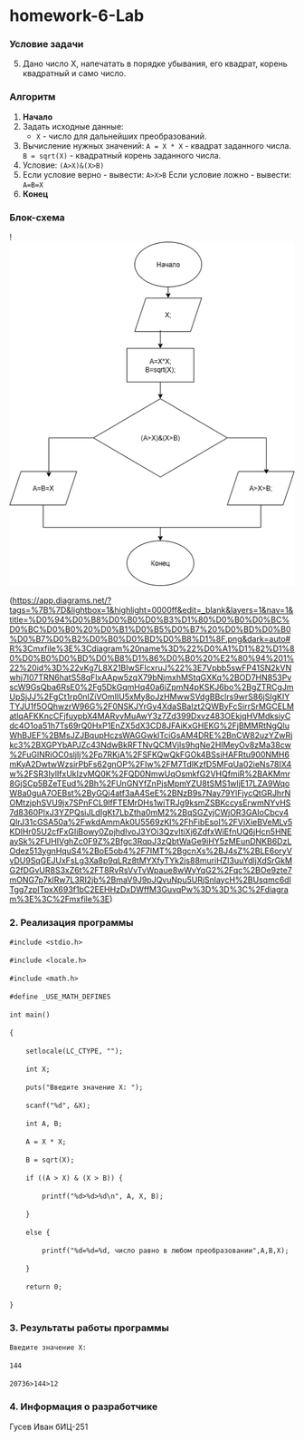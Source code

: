 # homework-6-Lab

### Условие задачи

5. Дано число Х, напечатать в порядке убывания, его квадрат, корень
квадратный и само число.

### Алгоритм
1. **Начало**
2. Задать исходные данные:
   - `X` - число для дальнейших преобразований.
3. Вычисление нужных значений:
   `A = X * X` - квадрат заданного числа.
   `B = sqrt(X)` - квадратный корень заданного числа.
4. Условие:
   `(A>X)&(X>B)`
5. Если условие верно - вывести:
   `A>X>B`
   Если условие ложно - вывести:
   `A=B=X`
6. **Конец**

### Блок-схема
!![Блок-схема алгоритма](ЗадачаЛ6.png)

(https://app.diagrams.net/?tags=%7B%7D&lightbox=1&highlight=0000ff&edit=_blank&layers=1&nav=1&title=%D0%94%D0%B8%D0%B0%D0%B3%D1%80%D0%B0%D0%BC%D0%BC%D0%B0%20%D0%B1%D0%B5%D0%B7%20%D0%BD%D0%B0%D0%B7%D0%B2%D0%B0%D0%BD%D0%B8%D1%8F.png&dark=auto#R%3Cmxfile%3E%3Cdiagram%20name%3D%22%D0%A1%D1%82%D1%80%D0%B0%D0%BD%D0%B8%D1%86%D0%B0%20%E2%80%94%201%22%20id%3D%22vKg7L8X21BIwSFlcxruJ%22%3E7Vpbb5swFP41SN2kVNwhj7l07TRN6hatS58qFlxAApw5zqX79bNjmxhMStqGXKq%2BOD7HN853PvscW9GsQba6RsE0%2Fg5DkGqmHq40a6iZpmN4pKSKJ6bo%2BgZTRCgJmUpSjJJ%2FgCt1rp0nIZiVOmIIU5xMy8oJzHMwwSVdgBBclrs9wrS86jSIgKIYTYJU1f5OQhwzrW96G%2F0NSKJYrGy4XdaSBaIzt2QWByFcSirrSrMGCELMatlqAFKKncCFjfuypbX4MARyvMuAwY3z7Zd399Dxvz483OEkjqHVMdksiyCdc4O1oa51h7Ts69rQ0HxP1EnZX5dX3CD8JFAiKxGHEKG%2FjBMMRtNgQluWhBJEF%2BMsJZJBqupHczsWAGGwklTciGsAM4DRE%2BnCW82uzYZwRjkc3%2BXGPYbAPJZc43NdwBkRFTNvQCMVjls9hqNe2HlMeyOv8zMa38cw%2FuGlNRiOC0sljIj%2Fp7RKjA%2FSFKQwQkFGOk4BSsiHAFRtu900NMH6mKyA2DwtwWzsirPbFs62gnOP%2FIw%2FM7TdlKzfD5MFqUa02ieNs78IX4w%2FSR3IylIfxUkIzvMQ0K%2FQD0NmwUqOsmkfG2VHQfmiR%2BAKMmr8GjSCp5BZeTEud%2Bh%2FUnGNYfZnPjsMpmYZU8tSMS1wljE17LZA9WqoW8a0guA7OEBst%2ByGQj4atf3aA4SeE%2BNzB9s7Nay79YlFjycQtGRJhrNOMtzjphSVU9jx7SPnFCL9lfFTEMrDHs1wiTRJg9ksmZSBKccysErwmNYvHS7d8360PlxJ3YZPQsiJLdIgKt7LbZtha0mM2%2BqSGZyjCWjOR3GAIoCbcy4QlrJ31cGSA50a%2FwkdAmmAk0U5569zKl%2FhFibEsoI%2FVjXieBVeMLv5KDlHr05U2cfFxGIiBowy0ZpjhdlvoJ3YOi3QzvItiXj6ZdfxWiEfnUQ6jHcn5HNEaySk%2FUHIVghZc0F9Z%2Bfgc3RqpJ3zQbtWaGe9iHY5zMEunDNKB6DzLOdez513ygnHquS4%2BoE5ob4%2F7IMT%2BgcnXs%2BJ4sZ%2BLE6oryVvDU9SqGEJUxFsLg3Xa8p9qLRz8tMYXfyTYk2js88muriHZI3uuYdljXdSrGkMG2fDGvUR8S3xZ6t%2FT8RvRsVvTvWpaue8wWyYqG2%2Fqc%2BOe9zte7mONG7p7klRw7L3RI2jb%2BmaV9J9pJQvuNpu5URjSnlaycH%2BUsqmc6dlTgg7zpITpxX693f1bC2EEHHzDxDWffM3GuvqPw%3D%3D%3C%2Fdiagram%3E%3C%2Fmxfile%3E)

### 2. Реализация программы

    #include <stdio.h>

    #include <locale.h>
    
    #include <math.h>
    
    #define _USE_MATH_DEFINES 

    int main()
    
    {
    
	    setlocale(LC_CTYPE, "");
      
	    int X;
      
	    puts("Введите значение X: ");
      
	    scanf("%d", &X);
      
	    int A, B;
      
	    A = X * X;
      
	    B = sqrt(X);
      
	    if ((A > X) & (X > B)) {
      
		    printf("%d>%d>%d\n", A, X, B);
        
	    }
      
	    else {
      
		    printf("%d=%d=%d, число равно в любом преобразовании",A,B,X);
        
	    }

	    return 0;
      
    }

### 3. Результаты работы программы

    Введите значение X:

    144

    20736>144>12

### 4. Информация о разработчике

Гусев Иван бИЦ-251
